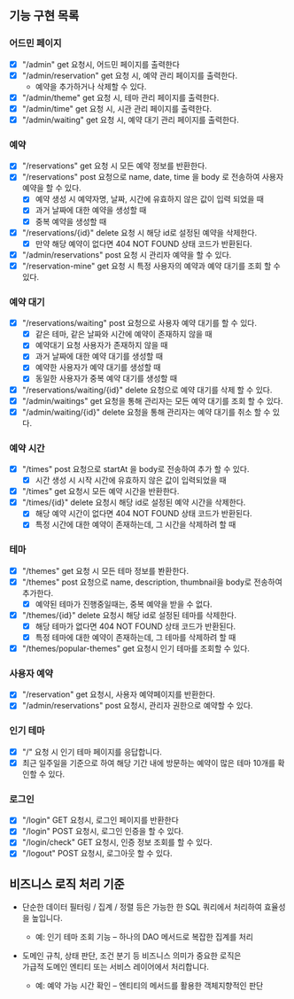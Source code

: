## 기능 구현 목록

### 어드민 페이지
- [x] "/admin" get 요청시, 어드민 페이지를 출력한다
- [x] "/admin/reservation" get 요청 시, 예약 관리 페이지를 출력한다.
    - 예약을 추가하거나 삭제할 수 있다.
- [x] "/admin/theme" get 요청 시, 테마 관리 페이지를 출력한다.
- [x] "/admin/time" get 요청 시, 시관 관리 페이지를 출력한다.
- [x] "/admin/waiting" get 요청 시, 예약 대기 관리 페이지를 출력한다.

### 예약
- [x] "/reservations" get 요청 시 모든 예약 정보를 반환한다.
- [x] "/reservations" post 요청으로 name, date, time 을 body 로 전송하여 사용자 예약을 할 수 있다.
    - [x] 예약 생성 시 예약자명, 날짜, 시간에 유효하지 않은 값이 입력 되었을 때
    - [x] 과거 날짜에 대한 예약을 생성할 때
    - [x] 중복 예약을 생성할 때
- [x] "/reservations/{id}" delete 요청 시 해당 id로 설정된 예약을 삭제한다.
    - [x] 만약 해당 예약이 없다면 404 NOT FOUND 상태 코드가 반환된다.
- [x] "/admin/reservations" post 요청 시 관리자 예약을 할 수 있다.
- [x] "/reservation-mine" get 요청 시 특정 사용자의 예약과 예약 대기를 조회 할 수 있다.

### 예약 대기
- [x] "/reservations/waiting" post 요청으로 사용자 예약 대기를 할 수 있다.
  - [x] 같은 테마, 같은 날짜와 시간에 예약이 존재하지 않을 때
  - [x] 예약대기 요청 사용자가 존재하지 않을 때
  - [x] 과거 날짜에 대한 예약 대기를 생성할 때
  - [x] 예약한 사용자가 예약 대기를 생성할 때
  - [x] 동일한 사용자가 중복 예약 대기를 생성할 때
- [x] "/reservations/waiting/{id}" delete 요청으로 예약 대기를 삭제 할 수 있다.
- [x] "/admin/waitings" get 요청을 통해 관리자는 모든 예약 대기를 조회 할 수 있다.
- [x] "/admin/waiting/{id}" delete 요청을 통해 관리자는 예약 대기를 취소 할 수 있다.

### 예약 시간
- [x] "/times" post 요청으로 startAt 을 body로 전송하여 추가 할 수 있다.
    - [x] 시간 생성 시 시작 시간에 유효하지 않은 값이 입력되었을 때
- [x] "/times" get 요청시 모든 예약 시간을 반환한다.
- [x] "/times/{id}" delete 요청시 해당 id로 설정된 예약 시간을 삭제한다.
    - [x] 해당 예약 시간이 없다면 404 NOT FOUND 상태 코드가 반환된다.
    - [x] 특정 시간에 대한 예약이 존재하는데, 그 시간을 삭제하려 할 때

### 테마
- [x] "/themes" get 요청 시 모든 테마 정보를 봔환한다.
- [x] "/themes" post 요청으로 name, description, thumbnail을 body로 전송하여 추가한다.
    - [x] 예약된 테마가 진행중일때는, 중복 예약을 받을 수 없다.
- [x] "/themes/{id}" delete 요청시 해당 id로 설정된 테마를 삭제한다.
    - [x] 해당 테마가 없다면 404 NOT FOUND 상태 코드가 반환된다.
    - [x] 특정 테마에 대한 예약이 존재하는데, 그 테마를 삭제하려 할 때
- [x] "/themes/popular-themes" get 요청시 인기 테마를 조회할 수 있다.

### 사용자 예약
- [x] "/reservation" get 요청시, 사용자 예약페이지를 반환한다.
- [x] "/admin/reservations" post 요청시, 관리자 권한으로 예약할 수 있다.

### 인기 테마
- [x] "/" 요청 시 인기 테마 페이지를 응답합니다.
- [x] 최근 일주일을 기준으로 하여 해당 기간 내에 방문하는 예약이 많은 테마 10개를 확인할 수 있다.

### 로그인
- [x] "/login" GET 요청시, 로그인 페이지를 반환한다
- [x] "/login" POST 요청시, 로그인 인증을 할 수 있다.
- [x] "/login/check" GET 요청시, 인증 정보 조회를 할 수 있다.
- [x] "/logout" POST 요청시, 로그아웃 할 수 있다.

## 비즈니스 로직 처리 기준
- 단순한 데이터 필터링 / 집계 / 정렬 등은 가능한 한 SQL 쿼리에서 처리하여 효율성을 높입니다.
    - 예: 인기 테마 조회 기능 – 하나의 DAO 메서드로 복잡한 집계를 처리

- 도메인 규칙, 상태 판단, 조건 분기 등 비즈니스 의미가 중요한 로직은  
  가급적 도메인 엔티티 또는 서비스 레이어에서 처리합니다.
    - 예: 예약 가능 시간 확인 – 엔티티의 메서드를 활용한 객체지향적인 판단


